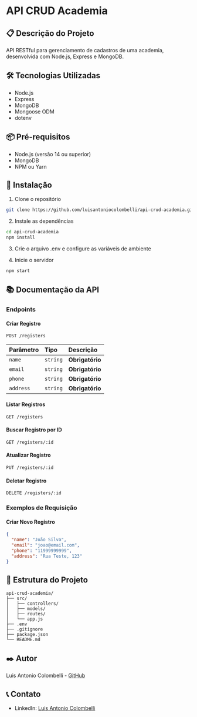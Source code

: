 # API CRUD Academia

## 📋 Descrição do Projeto
API RESTful para gerenciamento de cadastros de uma academia, desenvolvida com Node.js, Express e MongoDB.

## 🛠️ Tecnologias Utilizadas
- Node.js
- Express
- MongoDB
- Mongoose ODM
- dotenv

## 📦 Pré-requisitos
- Node.js (versão 14 ou superior)
- MongoDB
- NPM ou Yarn

## 🚀 Instalação

1. Clone o repositório
```bash
git clone https://github.com/luisantoniocolombelli/api-crud-academia.git
```

2. Instale as dependências
```bash
cd api-crud-academia
npm install
```

3. Crie o arquivo .env e configure as variáveis de ambiente


4. Inicie o servidor
```bash
npm start
```

## 📚 Documentação da API

### Endpoints

#### Criar Registro
```http
POST /registers
```
| Parâmetro | Tipo     | Descrição           |
| :-------- | :------- | :------------------ |
| `name`    | `string` | **Obrigatório**     |
| `email`   | `string` | **Obrigatório**     |
| `phone`   | `string` | **Obrigatório**     |
| `address` | `string` | **Obrigatório**     |

#### Listar Registros
```http
GET /registers
```

#### Buscar Registro por ID
```http
GET /registers/:id
```

#### Atualizar Registro
```http
PUT /registers/:id
```

#### Deletar Registro
```http
DELETE /registers/:id
```

### Exemplos de Requisição

#### Criar Novo Registro
```json
{
  "name": "João Silva",
  "email": "joao@email.com",
  "phone": "11999999999",
  "address": "Rua Teste, 123"
}
```

## 📝 Estrutura do Projeto
```
api-crud-academia/
├── src/
│   ├── controllers/
│   ├── models/
│   ├── routes/
│   └── app.js
├── .env
├── .gitignore
├── package.json
└── README.md
```

## ✒️ Autor
Luis Antonio Colombelli - [GitHub](https://github.com/luisantoniocolombelli)

## 📞 Contato
- LinkedIn: [Luis Antonio Colombelli](https://linkedin.com/in/luisantoniocolombelli)